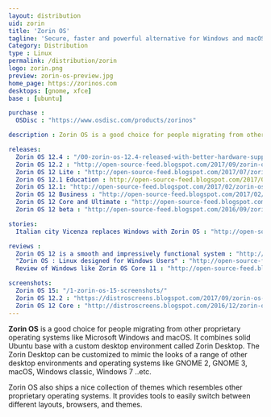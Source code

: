 ```yaml
---
layout: distribution
uid: zorin
title: 'Zorin OS'
tagline: 'Secure, faster and powerful alternative for Windows and macOS'
Category: Distribution
type : Linux
permalink: /distribution/zorin
logo: zorin.png
preview: zorin-os-preview.jpg
home_page: https://zorinos.com
desktops: [gnome, xfce]
base : [ubuntu]

purchase :
  OSDisc : "https://www.osdisc.com/products/zorinos"

description : Zorin OS is a good choice for people migrating from other proprietary operating systems like Microsoft Windows and macOS. Stories and reviews on Zorin OS

releases:
  Zorin OS 12.4 : "/00-zorin-os-12.4-released-with-better-hardware-support/"
  Zorin OS 12.2 : "http://open-source-feed.blogspot.com/2017/09/zorin-os-122-released-with-performance.html"
  Zorin OS 12 Lite : "http://open-source-feed.blogspot.com/2017/07/zorin-os-12-lite-released-with.html"
  Zorin OS 12.1 Education : http://open-source-feed.blogspot.com/2017/03/zorin-os-121-education-flavor-released.html
  Zorin OS 12.1: "http://open-source-feed.blogspot.com/2017/02/zorin-os-121-released-with-linux-kernel.html"
  Zorin OS 12 Business : "http://open-source-feed.blogspot.com/2017/02/zorin-os-12-business-edition-released.html"
  Zorin OS 12 Core and Ultimate : "http://open-source-feed.blogspot.com/2016/11/zorin-os-12-core-and-ultimate-editions.html"
  Zorin OS 12 beta : "http://open-source-feed.blogspot.com/2016/09/zorin-os-12-beta-released-with-zorin.html"

stories:
  Italian city Vicenza replaces Windows with Zorin OS : "http://open-source-feed.blogspot.com/2016/05/italian-city-vicenza-replaces-windows.html"

reviews :
  Zorin OS 12 is a smooth and impressively functional system : "http://open-source-feed.blogspot.com/2016/12/zorin-os-12-is-smooth-and-impressively.html"
  "Zorin OS : Linux designed for Windows Users" : "http://open-source-feed.blogspot.com/2016/04/zorin-os-linux-designed-for-windows.html"
  Review of Windows like Zorin OS Core 11 : "http://open-source-feed.blogspot.com/2016/02/review-of-windows-like-zorin-os-core-11.html"

screenshots:
  Zorin OS 15: "/1-zorin-os-15-screenshots/"
  Zorin OS 12.2 : "https://distroscreens.blogspot.com/2017/09/zorin-os-122-screenshots.html"
  Zorin OS 12 Core : "http://distroscreens.blogspot.com/2016/12/zorin-os-12-core-screenshots.html"
---
```


**Zorin OS** is a good choice for people migrating from other proprietary operating systems like Microsoft Windows and macOS. It combines solid Ubuntu base with a custom desktop environment called Zorin Desktop. The Zorin Desktop can be customized to mimic the looks of a range of other desktop environments and operating systems like GNOME 2, GNOME 3, macOS, Windows classic, Windows 7 ..etc.

Zorin OS also ships a nice collection of themes which resembles other proprietary operating systems. It provides tools to easily switch between different layouts, browsers, and themes.